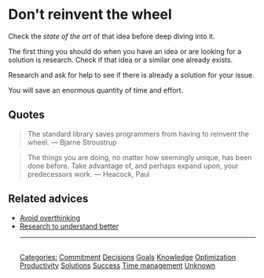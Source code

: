 # Don't reinvent the wheel

Check the _state of the art_ of that idea before deep diving into it.

The first thing you should do when you have an idea or are looking for a solution is research. Check if that idea or a similar one already exists.

Research and ask for help to see if there is already a solution for your issue.

You will save an enormous quantity of time and effort.

## Quotes

> The standard library saves programmers from having to reinvent the wheel. — Bjarne Stroustrup

> The things you are doing, no matter how seemingly unique, has been done before. Take advantage of, and perhaps expand upon, your predecessors work. — Heacock, Paul

## Related advices

- [Avoid overthinking](../Avoid%20overthinking/index.md)
- [Research to understand better](../Research%20to%20understand%20better/index.md)<hr/><br/>[Categories:](Categories/index.md) [Commitment](Categories/Commitment.md) [Decisions](Categories/Decisions.md) [Goals](Categories/Goals.md) [Knowledge](Categories/Knowledge.md) [Optimization](Categories/Optimization.md) [Productivity](Categories/Productivity.md) [Solutions](Categories/Solutions.md) [Success](Categories/Success.md) [Time management](Categories/Time%20management.md) [Unknown](Categories/Unknown.md)